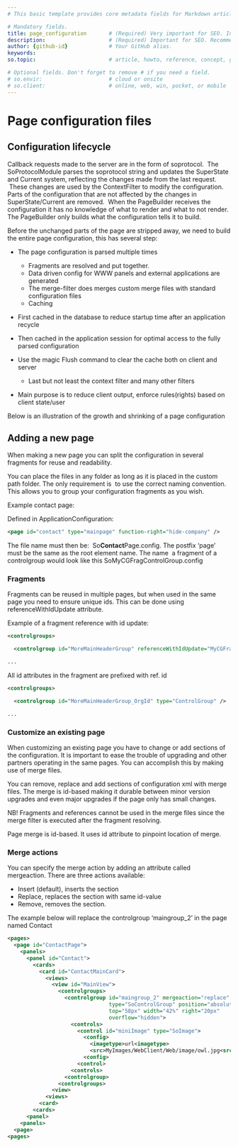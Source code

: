 ```yaml
---
# This basic template provides core metadata fields for Markdown articles on docs.superoffice.com.

# Mandatory fields.
title: page_configuration       # (Required) Very important for SEO. Intent in a unique string of 43-59 chars including spaces.
description:                    # (Required) Important for SEO. Recommended character length is 115-145 characters including spaces.
author: {github-id}             # Your GitHub alias.
keywords:
so.topic:                       # article, howto, reference, concept, guide

# Optional fields. Don't forget to remove # if you need a field.
# so.envir:                     # cloud or onsite
# so.client:                    # online, web, win, pocket, or mobile
---
```


# Page configuration files

## Configuration lifecycle

Callback requests made to the server are in the form of soprotocol.  The SoProtocolModule parses the soprotocol string and updates the SuperState and Current system, reflecting the changes made from the last request.  These changes are used by the ContextFilter to modify the configuration. Parts of the configuration that are not affected by the changes in SuperState/Current are removed.  When the PageBuilder receives the configuration it has no knowledge of what to render and what to not render. The PageBuilder only builds what the configuration tells it to build.

Before the unchanged parts of the page are stripped away, we need to build the entire page configuration, this has several step:

* The page configuration is parsed multiple times

  * Fragments are resolved and put together.
  * Data driven config for WWW panels and external applications are generated
  * The merge-filter does merges custom merge files with standard configuration files
  * Caching

* First cached in the database to reduce startup time after an application recycle
* Then cached in the application session for optimal access to the fully parsed configuration
* Use the magic Flush command to clear the cache both on client and server
  * Last but not least the context filter and many other filters
* Main purpose is to reduce client output, enforce rules(rights) based on client state/user

Below is an illustration of the growth and shrinking of a page configuration

## Adding a new page

When making a new page you can split the configuration in several fragments for reuse and readability.

You can place the files in any folder as long as it is placed in the custom path folder. The only requirement is  to use the correct naming convention. This allows you to group your configuration fragments as you wish.

Example contact page:

Defined in ApplicationConfiguration:

```xml
<page id="contact" type="mainpage" function-right="hide-company" />
```

The file name must then be:  So**Contact**Page.config. The postfix ‘page’ must be the same as the root element name. The name  a fragment of a controlgroup would look like this SoMyCGFragControlGroup.config

### Fragments

Fragments can be reused in multiple pages, but when used in the same page you need to ensure unique ids. This can be done using referenceWithIdUpdate attribute.

Example of a fragment reference with id update:

```xml
<controlgroups>

  <controlgroup id="MoreMainHeaderGroup" referenceWithIdUpdate="MyCGFrag" />

...
```

All id attributes in the fragment are prefixed with ref. id

```xml
<controlgroups>

  <controlgroup id="MoreMainHeaderGroup_OrgId" type="ControlGroup" />

...
```

### Customize an existing page

When customizing an existing page you have to change or add sections of the configuration. It is important to ease the trouble of upgrading and other partners operating in the same pages. You can accomplish this by making use of merge files.

You can remove, replace and add sections of configuration xml with merge files. The merge is id-based making it durable between minor version upgrades and even major upgrades if the page only has small changes.

NB! Fragments and references cannot be used in the merge files since the merge filter is executed after the fragment resolving.

Page merge is id-based. It uses id attribute to pinpoint location of merge.

### Merge actions

You can specify the merge action by adding an attribute called mergeaction. There are three actions available:

* Insert (default), inserts the section
* Replace, replaces the section with same id-value
* Remove, removes the section.

The example below will replace the controlgroup ‘maingroup\_2’ in the page named Contact

```xml
<pages>
  <page id="ContactPage">
    <panels>
      <panel id="Contact">
        <cards>
          <card id="ContactMainCard">
            <views>
              <view id="MainView">
                <controlgroups>
                  <controlgroup id="maingroup_2" mergeaction="replace"
                                type="SoControlGroup" position="absolute" 
                                top="58px" width="42%" right="20px" 
                                overflow="hidden">
                    <controls>
                      <control id="miniImage" type="SoImage">
                        <config>
                          <imagetype>url<imagetype>
                          <src>MyImages/WebClient/Web/image/owl.jpg<src>
                        <config>
                      <control>
                    <controls>
                  <controlgroup>
                <controlgroups>
              <view>
            <views>
          <card>
        <cards>
      <panel>
    <panels>
  <page>
<pages>
```
